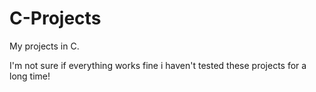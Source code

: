 # C-Projects
My projects in C.


I'm not sure if everything works fine i haven't tested these projects for a long time!
